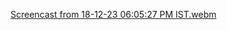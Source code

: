 [Screencast from 18-12-23 06:05:27 PM IST.webm](https://github.com/Shubhampalve7/essentially.backend/assets/119780611/16230dbe-1376-483c-ac79-92ce092d42b7)
